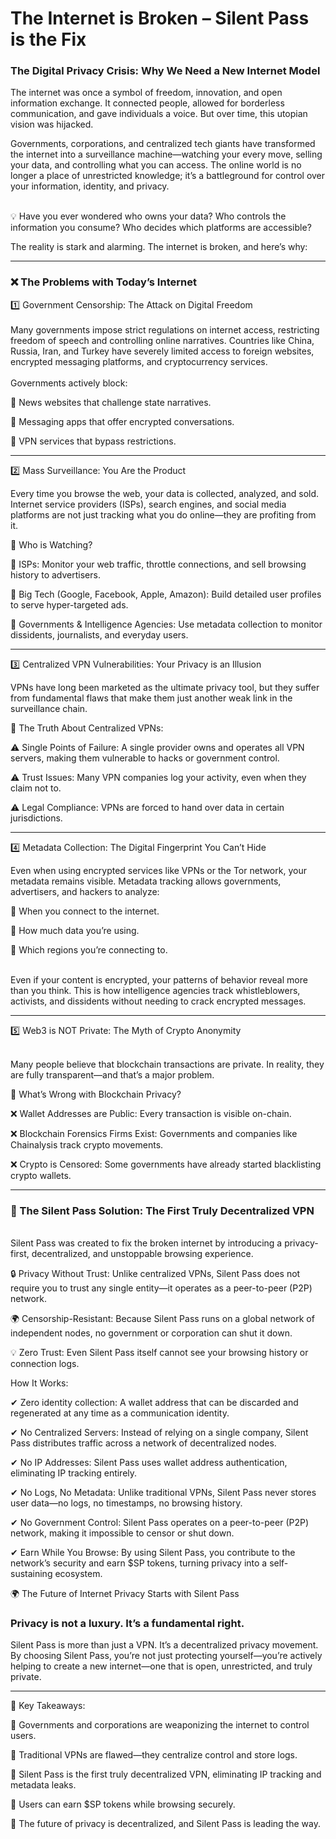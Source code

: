 # The Internet is Broken – Silent Pass is the Fix

### The Digital Privacy Crisis: Why We Need a New Internet Model

The internet was once a symbol of freedom, innovation, and open information exchange. It connected people, allowed for borderless communication, and gave individuals a voice. But over time, this utopian vision was hijacked.

Governments, corporations, and centralized tech giants have transformed the internet into a surveillance machine—watching your every move, selling your data, and controlling what you can access. The online world is no longer a place of unrestricted knowledge; it’s a battleground for control over your information, identity, and privacy.

\
💡 Have you ever wondered who owns your data? Who controls the information you consume? Who decides which platforms are accessible?

The reality is stark and alarming. The internet is broken, and here’s why:

***

### ❌ The Problems with Today’s Internet

1️⃣ Government Censorship: The Attack on Digital Freedom\
\
Many governments impose strict regulations on internet access, restricting freedom of speech and controlling online narratives. Countries like China, Russia, Iran, and Turkey have severely limited access to foreign websites, encrypted messaging platforms, and cryptocurrency services.\
\
Governments actively block:

🚫 News websites that challenge state narratives.

🚫 Messaging apps that offer encrypted conversations.

🚫 VPN services that bypass restrictions.

***

2️⃣ Mass Surveillance: You Are the Product

Every time you browse the web, your data is collected, analyzed, and sold. Internet service providers (ISPs), search engines, and social media platforms are not just tracking what you do online—they are profiting from it.

📌 Who is Watching?

👀 ISPs: Monitor your web traffic, throttle connections, and sell browsing history to advertisers.

👀 Big Tech (Google, Facebook, Apple, Amazon): Build detailed user profiles to serve hyper-targeted ads.

👀 Governments & Intelligence Agencies: Use metadata collection to monitor dissidents, journalists, and everyday users.

***

3️⃣ Centralized VPN Vulnerabilities: Your Privacy is an Illusion

VPNs have long been marketed as the ultimate privacy tool, but they suffer from fundamental flaws that make them just another weak link in the surveillance chain.

🚨 The Truth About Centralized VPNs:

⚠️ Single Points of Failure: A single provider owns and operates all VPN servers, making them vulnerable to hacks or government control.

⚠️ Trust Issues: Many VPN companies log your activity, even when they claim not to.

⚠️ Legal Compliance: VPNs are forced to hand over data in certain jurisdictions.

***

4️⃣ Metadata Collection: The Digital Fingerprint You Can’t Hide

Even when using encrypted services like VPNs or the Tor network, your metadata remains visible. Metadata tracking allows governments, advertisers, and hackers to analyze:

📍 When you connect to the internet.

📍 How much data you’re using.

📍 Which regions you’re connecting to.

\
Even if your content is encrypted, your patterns of behavior reveal more than you think. This is how intelligence agencies track whistleblowers, activists, and dissidents without needing to crack encrypted messages.

***

5️⃣ Web3 is NOT Private: The Myth of Crypto Anonymity

\
Many people believe that blockchain transactions are private. In reality, they are fully transparent—and that’s a major problem.

📌 What’s Wrong with Blockchain Privacy?

❌ Wallet Addresses are Public: Every transaction is visible on-chain.

❌ Blockchain Forensics Firms Exist: Governments and companies like Chainalysis track crypto movements.

❌ Crypto is Censored: Some governments have already started blacklisting crypto wallets.

***

### 🔹 The Silent Pass Solution: The First Truly Decentralized VPN

\
Silent Pass was created to fix the broken internet by introducing a privacy-first, decentralized, and unstoppable browsing experience.

🔒 Privacy Without Trust: Unlike centralized VPNs, Silent Pass does not require you to trust any single entity—it operates as a peer-to-peer (P2P) network.

🌍 Censorship-Resistant: Because Silent Pass runs on a global network of independent nodes, no government or corporation can shut it down.

💡 Zero Trust: Even Silent Pass itself cannot see your browsing history or connection logs.

How It Works:

✔ Zero identity collection: A wallet address that can be discarded and regenerated at any time as a communication identity.

✔ No Centralized Servers: Instead of relying on a single company, Silent Pass distributes traffic across a network of decentralized nodes.

✔ No IP Addresses: Silent Pass uses wallet address authentication, eliminating IP tracking entirely.

✔ No Logs, No Metadata: Unlike traditional VPNs, Silent Pass never stores user data—no logs, no timestamps, no browsing history.

✔ No Government Control: Silent Pass operates on a peer-to-peer (P2P) network, making it impossible to censor or shut down.

✔ Earn While You Browse: By using Silent Pass, you contribute to the network’s security and earn $SP tokens, turning privacy into a self-sustaining ecosystem.

🌍 The Future of Internet Privacy Starts with Silent Pass

### &#x20;Privacy is not a luxury. It’s a fundamental right.

Silent Pass is more than just a VPN. It’s a decentralized privacy movement. By choosing Silent Pass, you’re not just protecting yourself—you’re actively helping to create a new internet—one that is open, unrestricted, and truly private.

***

🔹 Key Takeaways:



📌 Governments and corporations are weaponizing the internet to control users.

📌 Traditional VPNs are flawed—they centralize control and store logs.

📌 Silent Pass is the first truly decentralized VPN, eliminating IP tracking and metadata leaks.

📌 Users can earn $SP tokens while browsing securely.

📌 The future of privacy is decentralized, and Silent Pass is leading the way.
